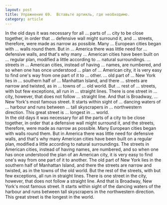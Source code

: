 ```yaml
---
layout: post
title: Упражнение 69.  Вставьте артикль, где необходимо.
category: article
---
```

<section class="question">
In the old days it was necessary for all ... parts of ... city to be close together, in order that ... defensive wall might surround it, and ... streets, therefore, were made as narrow as possible. Many ... European cities began with ... walls round them. But in ... America there was little need for ... defensive walls, and that's why many ... American cities have been built on ... regular plan, modified a little according to ... natural surroundings. ... streets in ... American cities, instead of having ... names, are numbered, and so when one has once understood ... plan of ... American city, it is very easy to find one's way from one part of it to ... other. ... old part of ... New York lies in ... southern half of ... Manhattan Island, and there ... streets are narrow and twisted, as in ... towns of ... old world. But ... rest of ... streets, with but few exceptions, all run in ... straight lines. There is one street in ... city, however, that does not follow ... straight line. And that is Broadway, ... New York's most famous street. It starts within sight of ... dancing waters of ... harbour and runs between ... tall skyscrapers in ... northwestern direction. This great street is ... longest in ... world.
</section>

<section class="answer">
In the old days it was necessary for all the parts of a city to be close together, in order that a defensive wall might surround it, and the streets, therefore, were made as narrow as possible. Many European cities began with walls round them. But in America there was little need for defensive walls, and that's why many American cities have been built on a regular plan, modified a little according to natural surroundings. The streets in American cities, instead of having names, are numbered, and so when one has once understood the plan of an American city, it is very easy to find one's way from one part of it to another. The old part of New York lies in the southern half of Manhattan Island, and there the streets are narrow and twisted, as in the towns of the old world. But the rest of the streets, with but few exceptions, all run in straight lines. There is one street in the city, however, that does not follow a straight line. And that is Broadway, New York's most famous street. It starts within sight of the dancing waters of the harbour and runs between tall skyscrapers in the northwestern direction. This great street is the longest in the world.
</section>